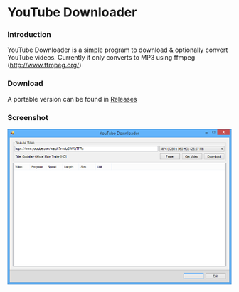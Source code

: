 # YouTube Downloader

### Introduction

YouTube Downloader is a simple program to download & optionally convert YouTube videos. Currently it only converts to MP3 using ffmpeg (http://www.ffmpeg.org/)

### Download

A portable version can be found in [Releases](https://github.com/AlexxEG/YouTube_Downloader/releases)

### Screenshot

![logo](Images/Screenshot1.png)

